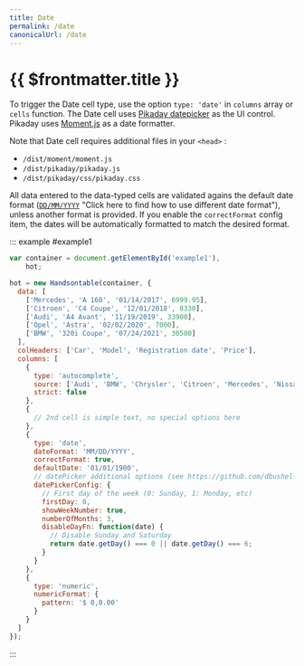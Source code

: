 ```yaml
---
title: Date
permalink: /date
canonicalUrl: /date
---
```


# {{ $frontmatter.title }}

To trigger the Date cell type, use the option `type: 'date'` in `columns` array or `cells` function. The Date cell uses [Pikaday datepicker](https://github.com/dbushell/Pikaday) as the UI control. Pikaday uses [Moment.js](https://github.com/moment/moment) as a date formatter.

Note that Date cell requires additional files in your `<head>` :

* `/dist/moment/moment.js`
* `/dist/pikaday/pikaday.js`
* `/dist/pikaday/css/pikaday.css`

All data entered to the data-typed cells are validated agains the default date format ([`DD/MM/YYYY`](http://momentjs.com/docs/#/parsing/) "Click here to find how to use different date format"), unless another format is provided. If you enable the `correctFormat` config item, the dates will be automatically formatted to match the desired format.

::: example #example1
```js
var container = document.getElementById('example1'),
    hot;

hot = new Handsontable(container, {
  data: [
    ['Mercedes', 'A 160', '01/14/2017', 6999.95],
    ['Citroen', 'C4 Coupe', '12/01/2018', 8330],
    ['Audi', 'A4 Avant', '11/19/2019', 33900],
    ['Opel', 'Astra', '02/02/2020', 7000],
    ['BMW', '320i Coupe', '07/24/2021', 30500]
  ],
  colHeaders: ['Car', 'Model', 'Registration date', 'Price'],
  columns: [
    {
      type: 'autocomplete',
      source: ['Audi', 'BMW', 'Chrysler', 'Citroen', 'Mercedes', 'Nissan', 'Opel', 'Suzuki', 'Toyota', 'Volvo'],
      strict: false
    },
    {
      // 2nd cell is simple text, no special options here
    },
    {
      type: 'date',
      dateFormat: 'MM/DD/YYYY',
      correctFormat: true,
      defaultDate: '01/01/1900',
      // datePicker additional options (see https://github.com/dbushell/Pikaday#configuration)
      datePickerConfig: {
        // First day of the week (0: Sunday, 1: Monday, etc)
        firstDay: 0,
        showWeekNumber: true,
        numberOfMonths: 3,
        disableDayFn: function(date) {
          // Disable Sunday and Saturday
          return date.getDay() === 0 || date.getDay() === 6;
        }
      }
    },
    {
      type: 'numeric',
      numericFormat: {
        pattern: '$ 0,0.00'
      }
    }
  ]
});
```
:::
